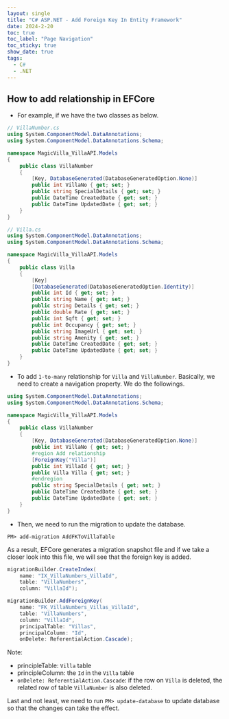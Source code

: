 ```yaml
---
layout: single
title: "C# ASP.NET - Add Foreign Key In Entity Framework"
date: 2024-2-20
toc: true
toc_label: "Page Navigation"
toc_sticky: true
show_date: true
tags:
  - C#
  - .NET
---
```


## How to add relationship in EFCore

- For example, if we have the two classes as below.

```csharp
// VillaNumber.cs
using System.ComponentModel.DataAnnotations;
using System.ComponentModel.DataAnnotations.Schema;

namespace MagicVilla_VillaAPI.Models
{
    public class VillaNumber
    {
        [Key, DatabaseGenerated(DatabaseGeneratedOption.None)]
        public int VillaNo { get; set; }
        public string SpecialDetails { get; set; }
        public DateTime CreatedDate { get; set; }
        public DateTime UpdatedDate { get; set; }
    }
}
```

```csharp
// Villa.cs
using System.ComponentModel.DataAnnotations;
using System.ComponentModel.DataAnnotations.Schema;

namespace MagicVilla_VillaAPI.Models
{
    public class Villa
    {
        [Key]
        [DatabaseGenerated(DatabaseGeneratedOption.Identity)]
        public int Id { get; set; }
        public string Name { get; set; }
        public string Details { get; set; }
        public double Rate { get; set; }
        public int Sqft { get; set; }
        public int Occupancy { get; set; }
        public string ImageUrl { get; set; }
        public string Amenity { get; set; }
        public DateTime CreatedDate { get; set; }
        public DateTime UpdatedDate { get; set; }
    }
}
```

- To add `1-to-many` relationship for `Villa` and `VillaNumber`. Basically, we need to create a navigation property. We do the followings.

```csharp
using System.ComponentModel.DataAnnotations;
using System.ComponentModel.DataAnnotations.Schema;

namespace MagicVilla_VillaAPI.Models
{
    public class VillaNumber
    {
        [Key, DatabaseGenerated(DatabaseGeneratedOption.None)]
        public int VillaNo { get; set; }
        #region Add relationship
        [ForeignKey("Villa")]
        public int VillaId { get; set; }
        public Villa Villa { get; set; }
        #endregion
        public string SpecialDetails { get; set; }
        public DateTime CreatedDate { get; set; }
        public DateTime UpdatedDate { get; set; }
    }
}
```

- Then, we need to run the migration to update the database.

```shell
PM> add-migration AddFKToVillaTable
```

As a result, EFCore generates a migration snapshot file and if we take a closer look into this file, we will see that the foreign key is added.

```csharp
migrationBuilder.CreateIndex(
    name: "IX_VillaNumbers_VillaId",
    table: "VillaNumbers",
    column: "VillaId");

migrationBuilder.AddForeignKey(
    name: "FK_VillaNumbers_Villas_VillaId",
    table: "VillaNumbers",
    column: "VillaId",
    principalTable: "Villas",
    principalColumn: "Id",
    onDelete: ReferentialAction.Cascade);
```

Note:

- principleTable: `Villa` table
- principleColumn: the `Id` in the `Villa` table
- `onDelete: ReferentialAction.Cascade`: if the row on `Villa` is deleted, the related row of table `VillaNumber` is also deleted.

Last and not least, we need to run `PM> update-database` to update database so that the changes can take the effect.
